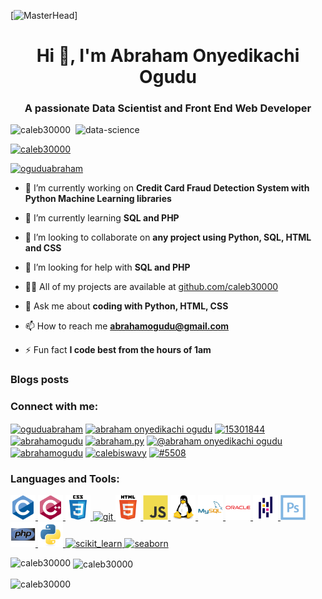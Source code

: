 [![MasterHead](https://media.giphy.com/media/coxQHKASG60HrHtvkt/giphy.gif)]
<h1 align="center">Hi 👋, I'm Abraham Onyedikachi Ogudu</h1>
<h3 align="center">A passionate Data Scientist and Front End Web Developer</h3>
<img align="right" alt="data-science" width="400" src="https://i.pinimg.com/originals/85/32/67/8532679bfb68802b91556920aba13a77.gif">

<p align="left"> <img src="https://komarev.com/ghpvc/?username=caleb30000&label=Profile%20views&color=0e75b6&style=flat" alt="caleb30000" /> </p>

<p align="left"> <a href="https://github.com/ryo-ma/github-profile-trophy"><img src="https://github-profile-trophy.vercel.app/?username=caleb30000" alt="caleb30000" /></a> </p>

<p align="left"> <a href="https://twitter.com/oguduabraham" target="blank"><img src="https://img.shields.io/twitter/follow/oguduabraham?logo=twitter&style=for-the-badge" alt="oguduabraham" /></a> </p>

- 🔭 I’m currently working on **Credit Card Fraud Detection System with Python Machine Learning libraries**

- 🌱 I’m currently learning **SQL and PHP**

- 👯 I’m looking to collaborate on **any project using Python, SQL, HTML and CSS**

- 🤝 I’m looking for help with **SQL and PHP**

- 👨‍💻 All of my projects are available at [github.com/caleb30000](github.com/caleb30000)

- 💬 Ask me about **coding with Python, HTML, CSS**

- 📫 How to reach me **abrahamogudu@gmail.com**

- ⚡ Fun fact **I code best from the hours of 1am**

### Blogs posts
<!-- BLOG-POST-LIST:START -->
<!-- BLOG-POST-LIST:END -->

<h3 align="left">Connect with me:</h3>
<p align="left">
<a href="https://twitter.com/oguduabraham" target="blank"><img align="center" src="https://raw.githubusercontent.com/rahuldkjain/github-profile-readme-generator/master/src/images/icons/Social/twitter.svg" alt="oguduabraham" height="30" width="40" /></a>
<a href="https://linkedin.com/in/abraham onyedikachi ogudu" target="blank"><img align="center" src="https://raw.githubusercontent.com/rahuldkjain/github-profile-readme-generator/master/src/images/icons/Social/linked-in-alt.svg" alt="abraham onyedikachi ogudu" height="30" width="40" /></a>
<a href="https://stackoverflow.com/users/15301844" target="blank"><img align="center" src="https://raw.githubusercontent.com/rahuldkjain/github-profile-readme-generator/master/src/images/icons/Social/stack-overflow.svg" alt="15301844" height="30" width="40" /></a>
<a href="https://kaggle.com/abrahamogudu" target="blank"><img align="center" src="https://raw.githubusercontent.com/rahuldkjain/github-profile-readme-generator/master/src/images/icons/Social/kaggle.svg" alt="abrahamogudu" height="30" width="40" /></a>
<a href="https://instagram.com/abraham.py" target="blank"><img align="center" src="https://raw.githubusercontent.com/rahuldkjain/github-profile-readme-generator/master/src/images/icons/Social/instagram.svg" alt="abraham.py" height="30" width="40" /></a>
<a href="https://medium.com/@abraham onyedikachi ogudu" target="blank"><img align="center" src="https://raw.githubusercontent.com/rahuldkjain/github-profile-readme-generator/master/src/images/icons/Social/medium.svg" alt="@abraham onyedikachi ogudu" height="30" width="40" /></a>
<a href="https://www.hackerrank.com/abrahamogudu" target="blank"><img align="center" src="https://raw.githubusercontent.com/rahuldkjain/github-profile-readme-generator/master/src/images/icons/Social/hackerrank.svg" alt="abrahamogudu" height="30" width="40" /></a>
<a href="https://www.leetcode.com/calebiswavy" target="blank"><img align="center" src="https://raw.githubusercontent.com/rahuldkjain/github-profile-readme-generator/master/src/images/icons/Social/leet-code.svg" alt="calebiswavy" height="30" width="40" /></a>
<a href="https://discord.gg/#5508" target="blank"><img align="center" src="https://raw.githubusercontent.com/rahuldkjain/github-profile-readme-generator/master/src/images/icons/Social/discord.svg" alt="#5508" height="30" width="40" /></a>
</p>

<h3 align="left">Languages and Tools:</h3>
<p align="left"> <a href="https://www.cprogramming.com/" target="_blank" rel="noreferrer"> <img src="https://raw.githubusercontent.com/devicons/devicon/master/icons/c/c-original.svg" alt="c" width="40" height="40"/> </a> <a href="https://www.w3schools.com/cpp/" target="_blank" rel="noreferrer"> <img src="https://raw.githubusercontent.com/devicons/devicon/master/icons/cplusplus/cplusplus-original.svg" alt="cplusplus" width="40" height="40"/> </a> <a href="https://www.w3schools.com/css/" target="_blank" rel="noreferrer"> <img src="https://raw.githubusercontent.com/devicons/devicon/master/icons/css3/css3-original-wordmark.svg" alt="css3" width="40" height="40"/> </a> <a href="https://git-scm.com/" target="_blank" rel="noreferrer"> <img src="https://www.vectorlogo.zone/logos/git-scm/git-scm-icon.svg" alt="git" width="40" height="40"/> </a> <a href="https://www.w3.org/html/" target="_blank" rel="noreferrer"> <img src="https://raw.githubusercontent.com/devicons/devicon/master/icons/html5/html5-original-wordmark.svg" alt="html5" width="40" height="40"/> </a> <a href="https://developer.mozilla.org/en-US/docs/Web/JavaScript" target="_blank" rel="noreferrer"> <img src="https://raw.githubusercontent.com/devicons/devicon/master/icons/javascript/javascript-original.svg" alt="javascript" width="40" height="40"/> </a> <a href="https://www.linux.org/" target="_blank" rel="noreferrer"> <img src="https://raw.githubusercontent.com/devicons/devicon/master/icons/linux/linux-original.svg" alt="linux" width="40" height="40"/> </a> <a href="https://www.mysql.com/" target="_blank" rel="noreferrer"> <img src="https://raw.githubusercontent.com/devicons/devicon/master/icons/mysql/mysql-original-wordmark.svg" alt="mysql" width="40" height="40"/> </a> <a href="https://www.oracle.com/" target="_blank" rel="noreferrer"> <img src="https://raw.githubusercontent.com/devicons/devicon/master/icons/oracle/oracle-original.svg" alt="oracle" width="40" height="40"/> </a> <a href="https://pandas.pydata.org/" target="_blank" rel="noreferrer"> <img src="https://raw.githubusercontent.com/devicons/devicon/2ae2a900d2f041da66e950e4d48052658d850630/icons/pandas/pandas-original.svg" alt="pandas" width="40" height="40"/> </a> <a href="https://www.photoshop.com/en" target="_blank" rel="noreferrer"> <img src="https://raw.githubusercontent.com/devicons/devicon/master/icons/photoshop/photoshop-line.svg" alt="photoshop" width="40" height="40"/> </a> <a href="https://www.php.net" target="_blank" rel="noreferrer"> <img src="https://raw.githubusercontent.com/devicons/devicon/master/icons/php/php-original.svg" alt="php" width="40" height="40"/> </a> <a href="https://www.python.org" target="_blank" rel="noreferrer"> <img src="https://raw.githubusercontent.com/devicons/devicon/master/icons/python/python-original.svg" alt="python" width="40" height="40"/> </a> <a href="https://scikit-learn.org/" target="_blank" rel="noreferrer"> <img src="https://upload.wikimedia.org/wikipedia/commons/0/05/Scikit_learn_logo_small.svg" alt="scikit_learn" width="40" height="40"/> </a> <a href="https://seaborn.pydata.org/" target="_blank" rel="noreferrer"> <img src="https://seaborn.pydata.org/_images/logo-mark-lightbg.svg" alt="seaborn" width="40" height="40"/> </a> </p>

<p><img align="left" src="https://github-readme-stats.vercel.app/api/top-langs?username=caleb30000&show_icons=true&locale=en&layout=compact" alt="caleb30000" /></p>

<p>&nbsp;<img align="center" src="https://github-readme-stats.vercel.app/api?username=caleb30000&show_icons=true&locale=en" alt="caleb30000" /></p>

<p><img align="center" src="https://github-readme-streak-stats.herokuapp.com/?user=caleb30000&" alt="caleb30000" /></p>

